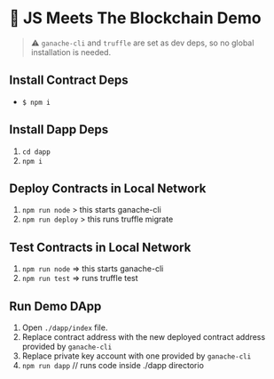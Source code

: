 # 🤝 JS Meets The Blockchain Demo

> ⚠️ `ganache-cli` and `truffle` are set as dev deps, so no global installation is needed.

## Install Contract Deps

- `$ npm i`

## Install Dapp Deps

1. `cd dapp`
2. `npm i`

## Deploy Contracts in Local Network

1. `npm run node` > this starts ganache-cli
2. `npm run deploy` > this runs truffle migrate

## Test Contracts in Local Network

1. `npm run node` => this starts ganache-cli
2. `npm run test` => runs truffle test

## Run Demo DApp

1. Open `./dapp/index` file.
2. Replace contract address with the new deployed contract address provided by `ganache-cli`
3. Replace private key account with one provided by `ganache-cli`
1. `npm run dapp` // runs code inside ./dapp directorio
